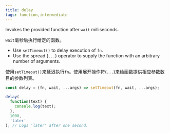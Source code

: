 ```yaml
---
title: delay
tags: function,intermediate
---
```


Invokes the provided function after `wait` milliseconds.

`wait`毫秒后执行给定的函数。

- Use `setTimeout()` to delay execution of `fn`.
- Use the spread (`...`) operator to supply the function with an arbitrary number of arguments.

使用`setTimeout()`来延迟执行`fn`。使用展开操作符(`...`)来给函数提供相应参数数目的参数列表。

```js
const delay = (fn, wait, ...args) => setTimeout(fn, wait, ...args);
```

```js
delay(
  function(text) {
    console.log(text);
  },
  1000,
  'later'
); // Logs 'later' after one second.
```